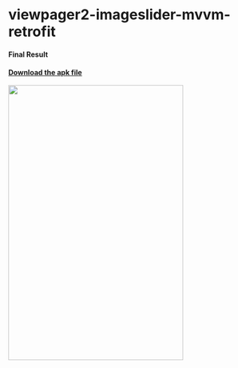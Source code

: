 # viewpager2-imageslider-mvvm-retrofit

<h4>Final Result<h4>
<a href="https://github.com/ashishg-dev/viewpager2-imageslider-mvvm-retrofit/blob/master/app/release/app-release.apk"> Download the apk file</a>
<br/><br/>
<img src="https://github.com/ashishg-dev/viewpager2-imageslider-mvvm-retrofit/blob/master/output.gif" width="350" height="550" />
